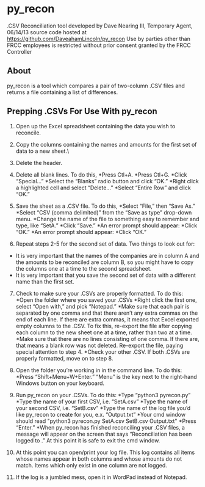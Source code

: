 py_recon
========

.CSV Reconciliation tool
developed by Dave Nearing III, Temporary Agent, 06/14/13
source code hosted at https://github.com/DaveahamLincoln/py_recon
Use by parties other than FRCC employees is restricted without prior consent granted by the FRCC Controller

About
--------
py_recon is a tool which compares a pair of two-column .CSV files and returns a file containing a list of differences.

Prepping .CSVs For Use With py_recon
--------
1. Open up the Excel spreadsheet containing the data you wish to reconcile.

2. Copy the columns containing the names and amounts for the first set of data to a new sheet.\

3. Delete the header.

4. Delete all blank lines.  To do this, 
    *Press Ctl+A.
    *Press Ctl+G.
	*Click “Special…”
	*Select the “Blanks” radio button and click “OK.”
	*Right click a highlighted cell and select “Delete…”
	*Select “Entire Row” and click “OK.”

5. Save the sheet as a .CSV file.  To do this, 
    *Select “File,” then “Save As.”
	*Select “CSV (comma delimited)” from the “Save as type” drop-down menu.
	*Change the name of the file to something easy to remember and type, like “SetA.”
	*Click “Save.”
	*An error prompt should appear:
 	*Click “OK.”
	*An error prompt should appear:
 	*Click “OK.”

6. Repeat steps 2-5 for the second set of data.  Two things to look out for:
* It is very important that the names of the companies are in column A and the amounts to be reconciled are column B, so you might have to copy the columns one at a time to the second spreadsheet.
* It is very important that you save the second set of data with a different name than the first set.

7. Check to make sure your .CSVs are properly formatted.  To do this:
	*Open the folder where you saved your .CSVs
	*Right click the first one, select “Open with,” and pick “Notepad.”
    *Make sure that each pair is separated by one comma and that there aren’t any extra commas 
      on the end of each line.  If there are extra commas, it means that Excel exported empty columns to the .CSV.  To fix this, re-export the file after copying each column to the new sheet one at a time, rather than two at a time.
    *Make sure that there are no lines consisting of one comma.  If there are, that means a blank row was not deleted.  Re-export the file, paying special attention to step 4.
    *Check your other .CSV.  If both .CSVs are properly formatted, move on to step 8.

8.  Open the folder you’re working in in the command line.  To do this:
    *Press “Shift+Menu+W+Enter.”  “Menu” is the key next to the right-hand Windows button on 
      your keyboard.

9. Run py_recon on your .CSVs.  To do this:
    *Type “python3 pyrecon.py”
	*Type the name of your first CSV, i.e. “SetA.csv”
	*Type the name of your second CSV, i.e. “SetB.csv”
	*Type the name of the log file you’d like py_recon to create for you, e.x. “Output.txt”
    *Your cmd window should read "python3 pyrecon.py SetA.csv SetB.csv Output.txt"
    *Press “Enter.”
    *When py_recon has finished reconciling your .CSV files, a message will appear on the screen that says “Reconciliation has been logged to <your log name>.”  At this point it is safe to exit the cmd window.

10. At this point you can open/print your log file.
    This log contains all items whose names appear in both columns and whose amounts do not match.   Items which only exist in one column are not logged.

11. If the log is a jumbled mess, open it in WordPad instead of Notepad.
